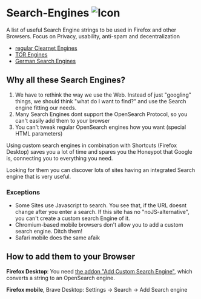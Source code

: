 # Search-Engines ![Icon](https://github.com/trytomakeyouprivate/Search-Engines/blob/main/media/searx-icon.png)
A list of useful Search Engine strings to be used in Firefox and other Browsers. Focus on Privacy, usability, anti-spam and decentralization

- [regular Clearnet Engines](https://github.com/trytomakeyouprivate/Search-Engines/blob/main/Search-Engines.md)
- [TOR Engines](https://github.com/trytomakeyouprivate/Search-Engines/blob/main/Tor-Search-Engines.md)
- [German Search Engines](https://github.com/trytomakeyouprivate/Search-Engines/blob/main/German-Search-Engines.md)

## Why all these Search Engines?

1. We have to rethink the way we use the Web. Instead of just "googling" things, we should think "what do I want to find?" and use the Search engine fitting our needs.
2. Many Search Engines dont support the OpenSearch Protocol, so you can't easily add them to your browser
3. You can't tweak regular OpenSearch engines how you want (special HTML parameters)

Using custom search engines in combination with Shortcuts (Firefox Desktop) saves you a lot of time and spares you the Honeypot that Google is, connecting you to everything you need.

Looking for them you can discover lots of sites having an integrated Search engine that is very useful.

### Exceptions

- Some Sites use Javascript to search. You see that, if the URL doesnt change after you enter a search. If this site has no "noJS-alternative", you can't create a custom search Engine of it.
- Chromium-based mobile browsers don't allow you to add a custom search engine. Ditch them!
- Safari mobile does the same afaik

## How to add them to your Browser

**Firefox Desktop**: You need [the addon "Add Custom Search Engine"](https://addons.mozilla.org/en-US/firefox/addon/add-custom-search-engine/), which converts a string to an OpenSearch engine.

**Firefox mobile**, Brave Desktop: Settings -> Search -> Add Search engine
